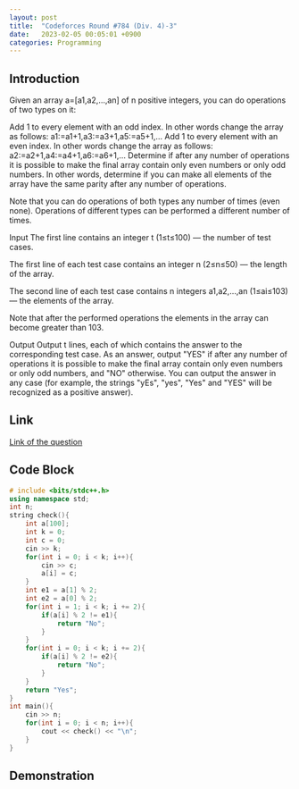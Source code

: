```yaml
---
layout: post
title:  "Codeforces Round #784 (Div. 4)-3"
date:   2023-02-05 00:05:01 +0900
categories: Programming
---
```


## Introduction

Given an array a=[a1,a2,…,an] of n positive integers, you can do operations of two types on it:

Add 1 to every element with an odd index. In other words change the array as follows: a1:=a1+1,a3:=a3+1,a5:=a5+1,…
Add 1 to every element with an even index. In other words change the array as follows: a2:=a2+1,a4:=a4+1,a6:=a6+1,…
Determine if after any number of operations it is possible to make the final array contain only even numbers or only odd numbers. In other words, determine if you can make all elements of the array have the same parity after any number of operations.

Note that you can do operations of both types any number of times (even none). Operations of different types can be performed a different number of times.

Input
The first line contains an integer t (1≤t≤100) — the number of test cases.

The first line of each test case contains an integer n (2≤n≤50) — the length of the array.

The second line of each test case contains n integers a1,a2,…,an (1≤ai≤103) — the elements of the array.

Note that after the performed operations the elements in the array can become greater than 103.

Output
Output t lines, each of which contains the answer to the corresponding test case. As an answer, output "YES" if after any number of operations it is possible to make the final array contain only even numbers or only odd numbers, and "NO" otherwise.
You can output the answer in any case (for example, the strings "yEs", "yes", "Yes" and "YES" will be recognized as a positive answer).

## Link

[Link of the question](https://codeforces.com/contest/1669/problem/C)

## Code Block

```c++
# include <bits/stdc++.h>
using namespace std;
int n;
string check(){
    int a[100];
    int k = 0;
    int c = 0;
    cin >> k;
    for(int i = 0; i < k; i++){
        cin >> c;
        a[i] = c;
    }
    int e1 = a[1] % 2;
    int e2 = a[0] % 2;
    for(int i = 1; i < k; i += 2){
        if(a[i] % 2 != e1){
            return "No";
        }
    }
    for(int i = 0; i < k; i += 2){
        if(a[i] % 2 != e2){
            return "No";
        }
    }
    return "Yes";
}
int main(){
    cin >> n;
    for(int i = 0; i < n; i++){
        cout << check() << "\n";
    }
}
```

## Demonstration
